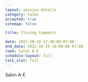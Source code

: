 ```yaml
---
layout: session-details
category: talks
accepted: true
sitemap: false

title: Closing Comments

date: 2022-10-19 17:40:00-07:00
end_date: 2022-10-19 18:00:00-07:00
room: Salon A-E
schedule-layout: full
talk_slot: full
---
```

Salon A-E
